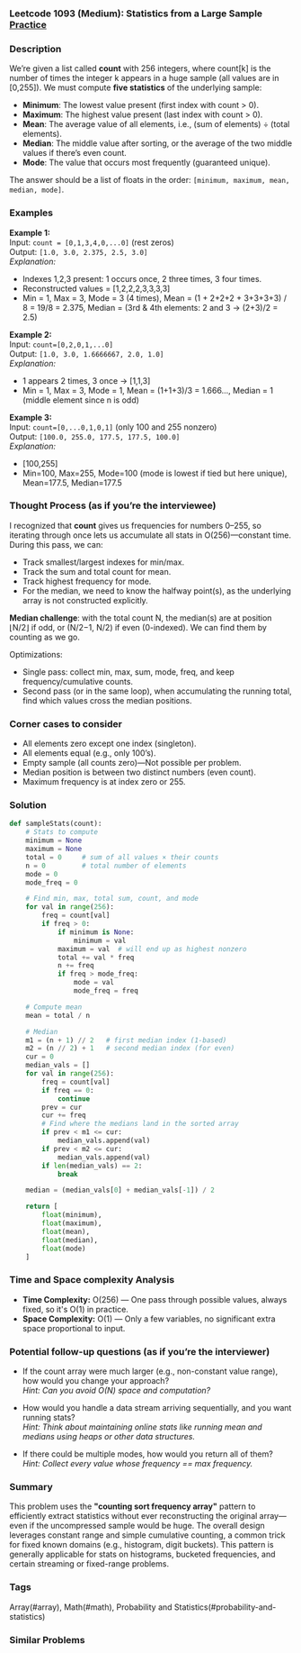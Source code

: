 ### Leetcode 1093 (Medium): Statistics from a Large Sample [Practice](https://leetcode.com/problems/statistics-from-a-large-sample)

### Description  
We’re given a list called **count** with 256 integers, where count[k] is the number of times the integer k appears in a huge sample (all values are in [0,255]). We must compute **five statistics** of the underlying sample:
- **Minimum**: The lowest value present (first index with count > 0).
- **Maximum**: The highest value present (last index with count > 0).
- **Mean**: The average value of all elements, i.e., (sum of elements) ÷ (total elements).
- **Median**: The middle value after sorting, or the average of the two middle values if there’s even count.
- **Mode**: The value that occurs most frequently (guaranteed unique).

The answer should be a list of floats in the order: `[minimum, maximum, mean, median, mode]`.

### Examples  

**Example 1:**  
Input: `count = [0,1,3,4,0,...0]` (rest zeros)  
Output: `[1.0, 3.0, 2.375, 2.5, 3.0]`  
*Explanation:*
- Indexes 1,2,3 present: 1 occurs once, 2 three times, 3 four times.
- Reconstructed values = [1,2,2,2,3,3,3,3]
- Min = 1, Max = 3, Mode = 3 (4 times), Mean = (1 + 2+2+2 + 3+3+3+3) / 8 = 19/8 = 2.375, Median = (3rd & 4th elements: 2 and 3 → (2+3)/2 = 2.5)

**Example 2:**  
Input: `count=[0,2,0,1,...0]`  
Output: `[1.0, 3.0, 1.6666667, 2.0, 1.0]`  
*Explanation:*  
- 1 appears 2 times, 3 once → [1,1,3]
- Min = 1, Max = 3, Mode = 1, Mean = (1+1+3)/3 = 1.666..., Median = 1 (middle element since n is odd)

**Example 3:**  
Input: `count=[0,...0,1,0,1]` (only 100 and 255 nonzero)  
Output: `[100.0, 255.0, 177.5, 177.5, 100.0]`  
*Explanation:*  
- [100,255]
- Min=100, Max=255, Mode=100 (mode is lowest if tied but here unique), Mean=177.5, Median=177.5

### Thought Process (as if you’re the interviewee)  
I recognized that **count** gives us frequencies for numbers 0–255, so iterating through once lets us accumulate all stats in O(256)—constant time. During this pass, we can:
- Track smallest/largest indexes for min/max.
- Track the sum and total count for mean.
- Track highest frequency for mode.
- For the median, we need to know the halfway point(s), as the underlying array is not constructed explicitly.

**Median challenge**: with the total count N, the median(s) are at position ⌊N/2⌋ if odd, or (N/2−1, N/2) if even (0-indexed). We can find them by counting as we go.

Optimizations:
- Single pass: collect min, max, sum, mode, freq, and keep frequency/cumulative counts.
- Second pass (or in the same loop), when accumulating the running total, find which values cross the median positions.

### Corner cases to consider  
- All elements zero except one index (singleton).
- All elements equal (e.g., only 100’s).
- Empty sample (all counts zero)—Not possible per problem.
- Median position is between two distinct numbers (even count).
- Maximum frequency is at index zero or 255.

### Solution

```python
def sampleStats(count):
    # Stats to compute
    minimum = None
    maximum = None
    total = 0     # sum of all values × their counts
    n = 0         # total number of elements
    mode = 0
    mode_freq = 0

    # Find min, max, total sum, count, and mode
    for val in range(256):
        freq = count[val]
        if freq > 0:
            if minimum is None:
                minimum = val
            maximum = val  # will end up as highest nonzero
            total += val * freq
            n += freq
            if freq > mode_freq:
                mode = val
                mode_freq = freq

    # Compute mean
    mean = total / n

    # Median
    m1 = (n + 1) // 2   # first median index (1-based)
    m2 = (n // 2) + 1   # second median index (for even)
    cur = 0
    median_vals = []
    for val in range(256):
        freq = count[val]
        if freq == 0:
            continue
        prev = cur
        cur += freq
        # Find where the medians land in the sorted array
        if prev < m1 <= cur:
            median_vals.append(val)
        if prev < m2 <= cur:
            median_vals.append(val)
        if len(median_vals) == 2:
            break

    median = (median_vals[0] + median_vals[-1]) / 2

    return [
        float(minimum),
        float(maximum),
        float(mean),
        float(median),
        float(mode)
    ]
```

### Time and Space complexity Analysis  

- **Time Complexity:** O(256) — One pass through possible values, always fixed, so it's O(1) in practice.
- **Space Complexity:** O(1) — Only a few variables, no significant extra space proportional to input.

### Potential follow-up questions (as if you’re the interviewer)  

- If the count array were much larger (e.g., non-constant value range), how would you change your approach?  
  *Hint: Can you avoid O(N) space and computation?*

- How would you handle a data stream arriving sequentially, and you want running stats?  
  *Hint: Think about maintaining online stats like running mean and medians using heaps or other data structures.*

- If there could be multiple modes, how would you return all of them?  
  *Hint: Collect every value whose frequency == max frequency.*

### Summary
This problem uses the **"counting sort frequency array"** pattern to efficiently extract statistics without ever reconstructing the original array—even if the uncompressed sample would be huge. The overall design leverages constant range and simple cumulative counting, a common trick for fixed known domains (e.g., histogram, digit buckets). This pattern is generally applicable for stats on histograms, bucketed frequencies, and certain streaming or fixed-range problems.

### Tags
Array(#array), Math(#math), Probability and Statistics(#probability-and-statistics)

### Similar Problems
